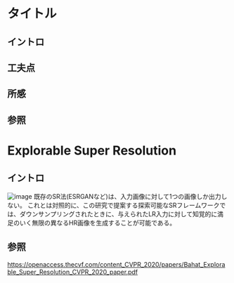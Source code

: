# タイトル
## イントロ
## 工夫点
## 所感
## 参照

# Explorable Super Resolution
## イントロ
![image](https://user-images.githubusercontent.com/34574033/87866300-11079b80-c9bb-11ea-9dec-f2a0b665fa8a.png)
既存のSR法(ESRGANなど)は、入力画像に対して1つの画像しか出力しない。
これとは対照的に、この研究で提案する探索可能なSRフレームワークでは、ダウンサンプリングされたときに、与えられたLR入力に対して知覚的に満足のいく無限の異なるHR画像を生成することが可能である。
## 参照
https://openaccess.thecvf.com/content_CVPR_2020/papers/Bahat_Explorable_Super_Resolution_CVPR_2020_paper.pdf


